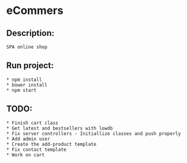 # eCommers

##  Description:
    SPA online shop


## Run project:
    * npm install
    * bower install
    * npm start

## TODO:
    * Finish cart class
    * Get latest and bestsellers with lowdb
    * Fix server controllers - Initiallize classes and push properly
    * Add admin user
    * Create the add-product template
    * Fix contact template
    * Work on cart

